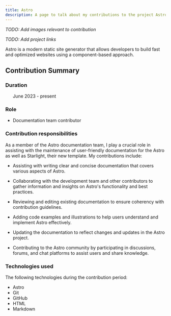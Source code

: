 ```yaml
---
title: Astro
description: A page to talk about my contributions to the project Astro.
---
```


*TODO: Add images relevant to contribution*

*TODO: Add project links*

Astro is a modern static site generator that allows developers to build fast and optimized websites using a component-based approach.

## Contribution Summary

### Duration
&nbsp;&nbsp;&nbsp;&nbsp;&nbsp;&nbsp;June 2023 - present

### Role
* Documentation team contributor

### Contribution responsibilities
As a member of the Astro documentation team, I play a crucial role in assisting with the maintenance of user-friendly documentation for the Astro as well as Starlight, their new template. My contributions include:

* Assisting with writing clear and concise documentation that covers various aspects of Astro.

* Collaborating with the development team and other contributors to gather information and insights on Astro's functionality and best practices.

* Reviewing and editing existing documentation to ensure coherency with contribution guidelines.

* Adding code examples and illustrations to help users understand and implement Astro effectively.

* Updating the documentation to reflect changes and updates in the Astro project.

* Contributing to the Astro community by participating in discussions, forums, and chat platforms to assist users and share knowledge.

### Technologies used

The following technologies during the contribution period:

* Astro
* Git
* GitHub
* HTML
* Markdown